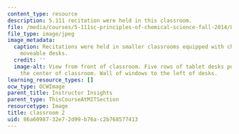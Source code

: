 ```yaml
---
content_type: resource
description: 5.111 recitation were held in this classroom.
file: /media/courses/5-111sc-principles-of-chemical-science-fall-2014/86a6098732e72d99b76ac2b768577413_5.111_2.jpg
file_type: image/jpeg
image_metadata:
  caption: Recitations were held in smaller classrooms equipped with chalkboards and
    moveable desks.
  credit: ''
  image-alt: View from front of classroom. Five rows of tablet desks positioned in
    the center of classroom. Wall of windows to the left of desks.
learning_resource_types: []
ocw_type: OCWImage
parent_title: Instructor Insights
parent_type: ThisCourseAtMITSection
resourcetype: Image
title: classroom 2
uid: 86a60987-32e7-2d99-b76a-c2b768577413
---
```

